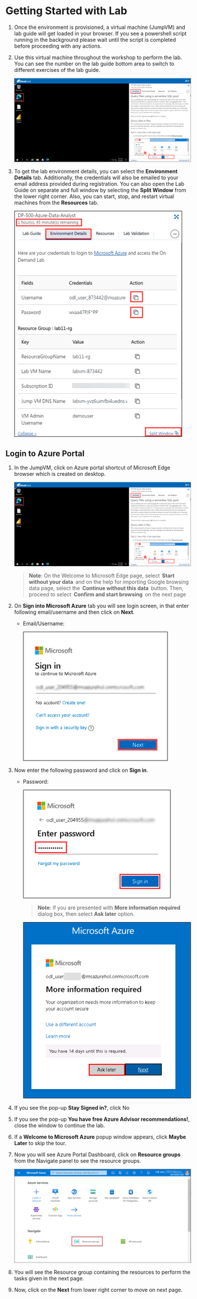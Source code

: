 # Getting Started with Lab

1. Once the environment is provisioned, a virtual machine (JumpVM) and lab guide will get loaded in your browser. 
If you see a powershell script running in the background please wait until the script is completed before proceeding with any actions.

1. Use this virtual machine throughout the workshop to perform the lab. You can see the number on the lab guide bottom area to switch to different exercises of the lab guide.

   ![](../images1/vmscreen1.png "Lab Environment")

1. To get the lab environment details, you can select the **Environment Details** tab. Additionally, the credentials will also be emailed to your email address provided during registration. You can also open the Lab Guide on separate and full window by selecting the **Split Window** from the lower right corner. Also, you can start, stop, and restart virtual machines from the **Resources** tab.

   ![](../images1/envdetails2.png "Lab Environment")

## Login to Azure Portal
1. In the JumpVM, click on Azure portal shortcut of Microsoft Edge browser which is created on desktop.

   ![](../images1/vmscreen1.png "Lab Environment")
   
   >**Note**: On the Welcome to Microsoft Edge page, select  **Start without your data**  and on the help for importing Google browsing data page, select the  **Continue without this data**  button. Then, proceed to select  **Confirm and start browsing**  on the next page

   
1. On **Sign into Microsoft Azure** tab you will see login screen, in that enter following email/username and then click on **Next**. 
   * Email/Username: <inject key="AzureAdUserEmail"></inject>
   
     ![](../images1/image7.png "Enter Email")
     
1. Now enter the following password and click on **Sign in**.
   * Password: <inject key="AzureAdUserPassword"></inject>
   
     ![](../images1/image8.png "Enter Password")
     
        >**Note**: If you are presented with **More information required** dialog box, then select **Ask later** option.

     ![](../images1/getstartpagea.png "Enter Password")
  
1. If you see the pop-up **Stay Signed in?**, click No

1. If you see the pop-up **You have free Azure Advisor recommendations!**, close the window to continue the lab.

1. If a **Welcome to Microsoft Azure** popup window appears, click **Maybe Later** to skip the tour.
   
1. Now you will see Azure Portal Dashboard, click on **Resource groups** from the Navigate panel to see the resource groups.

    ![](../images1/select-rg.png "Resource groups")
   
1. You will see the Resource group containing the resources to perform the tasks given in the next page.
   
1. Now, click on the **Next** from lower right corner to move on next page.

